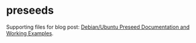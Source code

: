 preseeds
========

Supporting files for blog post: [Debian/Ubuntu Preseed Documentation and Working Examples](https://thornelabs.net/2015/10/14/debian-ubuntu-preseed-documentation-and-working-examples.html).
